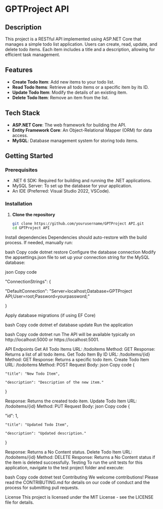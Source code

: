 # GPTProject API

## Description
This project is a RESTful API implemented using ASP.NET Core that manages a simple todo list application. Users can create, read, update, and delete todo items. Each item includes a title and a description, allowing for efficient task management.

## Features
- **Create Todo Item**: Add new items to your todo list.
- **Read Todo Items**: Retrieve all todo items or a specific item by its ID.
- **Update Todo Item**: Modify the details of an existing item.
- **Delete Todo Item**: Remove an item from the list.

## Tech Stack
- **ASP.NET Core**: The web framework for building the API.
- **Entity Framework Core**: An Object-Relational Mapper (ORM) for data access.
- **MySQL**: Database management system for storing todo items.

## Getting Started

### Prerequisites
- .NET 6 SDK: Required for building and running the .NET applications.
- MySQL Server: To set up the database for your application.
- An IDE (Preferred: Visual Studio 2022, VSCode).

### Installation

1. **Clone the repository**
   ```bash
   git clone https://github.com/yourusername/GPTProject API.git
   cd GPTProject API

Install dependencies Dependencies should auto-restore with the build process. If needed, manually run:

bash
Copy code
dotnet restore
Configure the database connection Modify the appsettings.json file to set up your connection string for the MySQL database:

json
Copy code

"ConnectionStrings": 
{
    
"DefaultConnection": "Server=localhost;Database=GPTProject API;User=root;Password=yourpassword;"

}

Apply database migrations (if using EF Core)

bash
Copy code
dotnet ef database update
Run the application

bash
Copy code
dotnet run
The API will be available typically on http://localhost:5000 or https://localhost:5001.

API Endpoints
Get All Todo Items
URL: /todoitems
Method: GET
Response: Returns a list of all todo items.
Get Todo Item By ID
URL: /todoitems/{id}
Method: GET
Response: Returns a specific todo item.
Create Todo Item
URL: /todoitems
Method: POST
Request Body:
json
Copy code
{


    "title": "New Todo Item",

    "description": "Description of the new item."

}

Response: Returns the created todo item.
Update Todo Item
URL: /todoitems/{id}
Method: PUT
Request Body:
json
Copy code
{
 
   "id": 1,

    "title": "Updated Todo Item",

    "description": "Updated description."

}

Response: Returns a No Content status.
Delete Todo Item
URL: /todoitems/{id}
Method: DELETE
Response: Returns a No Content status if the item is deleted successfully.
Testing
To run the unit tests for this application, navigate to the test project folder and execute:

bash
Copy code
dotnet test
Contributing
We welcome contributions! Please read the CONTRIBUTING.md for details on our code of conduct and the process for submitting pull requests.

License
This project is licensed under the MIT License - see the LICENSE file for details.
